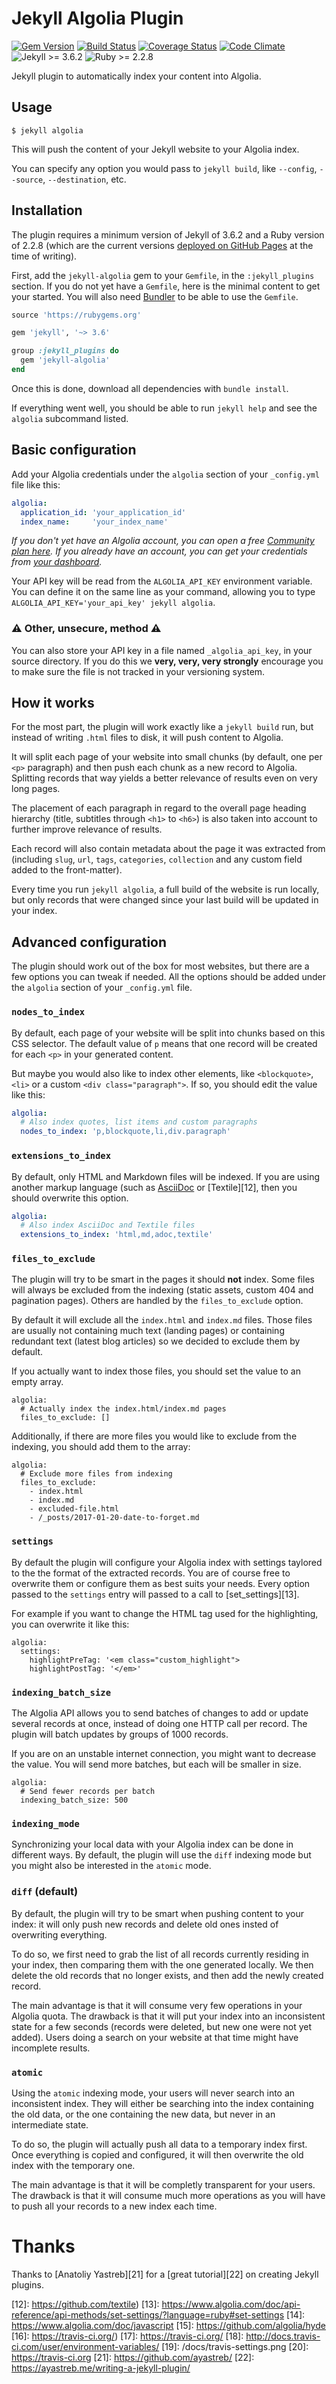 # Jekyll Algolia Plugin

[![Gem Version][1]](http://badge.fury.io/rb/jekyll-algolia) [![Build
Status][2]](https://travis-ci.org/algolia/jekyll-algolia) [![Coverage
Status][3]](https://coveralls.io/github/algolia/jekyll-algolia?branch=master)
[![Code
Climate][4]](https://codeclimate.com/github/algolia/jekyll-algolia)
![Jekyll >= 3.6.2][5] ![Ruby >= 2.2.8][6]

Jekyll plugin to automatically index your content into Algolia.

## Usage

```shell
$ jekyll algolia
```

This will push the content of your Jekyll website to your Algolia index.

You can specify any option you would pass to `jekyll build`, like
`--config`, `--source`, `--destination`, etc.

## Installation

The plugin requires a minimum version of Jekyll of 3.6.2 and a Ruby version of
2.2.8 (which are the current versions [deployed on GitHub Pages][7] at the time of
writing).

First, add the `jekyll-algolia` gem to your `Gemfile`, in the `:jekyll_plugins`
section. If you do not yet have a `Gemfile`, here is the minimal content to get
your started. You will also need [Bundler][8] to be able to use the `Gemfile`.

```ruby
source 'https://rubygems.org'

gem 'jekyll', '~> 3.6'

group :jekyll_plugins do
  gem 'jekyll-algolia'
end
```

Once this is done, download all dependencies with `bundle install`.

If everything went well, you should be able to run `jekyll help` and see the
`algolia` subcommand listed.

## Basic configuration

Add your Algolia credentials under the `algolia` section of your
`_config.yml` file like this:

```yaml
algolia:
  application_id: 'your_application_id'
  index_name:     'your_index_name'
```

_If you don't yet have an Algolia account, you can open a free [Community plan
here][9]. If you already have an account, you can get your credentials from
[your dashboard][10]._

Your API key will be read from the `ALGOLIA_API_KEY` environment variable.
You can define it on the same line as your command, allowing you to type
`ALGOLIA_API_KEY='your_api_key' jekyll algolia`.

### ⚠ Other, unsecure, method ⚠

You can also store your API key in a file named `_algolia_api_key`, in
your source directory. If you do this we __very, very, very strongly__ encourage
you to make sure the file is not tracked in your versioning system.

## How it works

For the most part, the plugin will work exactly like a `jekyll build` run, but
instead of writing `.html` files to disk, it will push content to Algolia.

It will split each page of your website into small chunks (by default, one per
`<p>` paragraph) and then push each chunk as a new record to Algolia. Splitting
records that way yields a better relevance of results even on very long pages.

The placement of each paragraph in regard to the overall page heading hierarchy
(title, subtitles through `<h1>` to `<h6>`) is also taken into account to
further improve relevance of results.

Each record will also contain metadata about the page it was extracted from
(including `slug`, `url`, `tags`, `categories`, `collection`  and any custom
field added to the front-matter).

Every time you run `jekyll algolia`, a full build of the website is run locally,
but only records that were changed since your last build will be updated in your
index.

## Advanced configuration

The plugin should work out of the box for most websites, but there are a few
options you can tweak if needed. All the options should be added under the
`algolia` section of your `_config.yml` file.

### `nodes_to_index`

By default, each page of your website will be split into chunks based on this
CSS selector. The default value of `p` means that one record will be created for
each `<p>` in your generated content.

But maybe you would also like to index other elements, like `<blockquote>`,
`<li>` or a custom `<div class="paragraph">`. If so, you should edit the value
like this:

```yml
algolia:
  # Also index quotes, list items and custom paragraphs
  nodes_to_index: 'p,blockquote,li,div.paragraph'
```

### `extensions_to_index`

By default, only HTML and Markdown files will be indexed. If you are using
another markup language (such as [AsciiDoc][11]
or [Textile][12], then you should overwrite this
option.

```yml
algolia:
  # Also index AsciiDoc and Textile files
  extensions_to_index: 'html,md,adoc,textile'
```

### `files_to_exclude`

The plugin will try to be smart in the pages it should __not__ index. Some files
will always be excluded from the indexing (static assets, custom 404 and
pagination pages). Others are handled by the `files_to_exclude` option.

By default it will exclude all the `index.html` and `index.md` files. Those
files are usually not containing much text (landing pages) or containing
redundant text (latest blog articles) so we decided to exclude them by default.

If you actually want to index those files, you should set the value to an empty
array.

```
algolia:
  # Actually index the index.html/index.md pages
  files_to_exclude: []
```

Additionally, if there are more files you would like to exclude from the
indexing, you should add them to the array:

```
algolia:
  # Exclude more files from indexing
  files_to_exclude:
    - index.html
    - index.md
    - excluded-file.html
    - /_posts/2017-01-20-date-to-forget.md
```

### `settings`

By default the plugin will configure your Algolia index with settings taylored
to the the format of the extracted records. You are of course free to overwrite
them or configure them as best suits your needs. Every option passed to the
`settings` entry will passed to a call to [set_settings][13].

For example if you want to change the HTML tag used for the highlighting, you
can overwrite it like this:

```
algolia:
  settings:
    highlightPreTag: '<em class="custom_highlight">
    highlightPostTag: '</em>'
```

### `indexing_batch_size`

The Algolia API allows you to send batches of changes to add or update several
records at once, instead of doing one HTTP call per record. The plugin will
batch updates by groups of 1000 records.

If you are on an unstable internet connection, you might want to decrease the
value. You will send more batches, but each will be smaller in size.

```
algolia:
  # Send fewer records per batch
  indexing_batch_size: 500
```

### `indexing_mode`

Synchronizing your local data with your Algolia index can be done in different
ways. By default, the plugin will use the `diff` indexing mode but you might
also be interested in the `atomic` mode.

### `diff` (default)

By default, the plugin will try to be smart when pushing content to your index:
it will only push new records and delete old ones insted of overwriting
everything.

To do so, we first need to grab the list of all records currently residing in
your index, then comparing them with the one generated locally. We then delete
the old records that no longer exists, and then add the newly created record.

The main advantage is that it will consume very few operations in your Algolia
quota. The drawback is that it will put your index into an inconsistent state
for a few seconds (records were deleted, but new one were not yet added). Users
doing a search on your website at that time might have incomplete results.

### `atomic`

Using the `atomic` indexing mode, your users will never search into an
inconsistent index. They will either be searching into the index containing the
old data, or the one containing the new data, but never in an intermediate
state.

To do so, the plugin will actually push all data to a temporary index first.
Once everything is copied and configured, it will then overwrite the old index
with the temporary one.

The main advantage is that it will be completly transparent for your users. The
drawback is that it will consume much more operations as you will have to push
all your records to a new index each time.







<!-- ## Custom hooks -->
<!--  -->
<!--  -->
<!--     def self.hook_should_be_excluded?(_filepath) -->
<!--     def self.hook_before_indexing_each(record, _node) -->
<!--     def self.hook_before_indexing_all(records) -->

<!-- ## Command line -->
<!--  -->
<!-- Here is the list of command line options you can pass to the `jekyll algolia -->
<!-- push` command: -->
<!--  -->
<!-- | Flag                     | Description                                                           | -->
<!-- | ----                     | -----                                                                 | -->
<!-- | `--config ./_config.yml` | You can here specify the config file to use. Default is `_config.yml` | -->
<!-- | `--future`               | With this flag, the command will also index posts with a future date  | -->
<!-- | `--limit_posts 10`       | Limits the number of posts to parse and index                         | -->
<!-- | `--drafts`               | Index drafts in the `_drafts` folder as well                          | -->
<!-- | `--dry-run` or `-n`      | Do a dry run, do not actually push anything to your index             | -->
<!-- | `--verbose`              | Display more information about what is going to be indexed            | -->


<!-- ## Searching -->
<!--  -->
<!-- This plugin will index your data in your Algolia index. Building the front-end -->
<!-- search is of the scope of this plugin, but you can follow [our tutorials][14] or -->
<!-- use our forked version of the popular [Hyde theme][15]. -->
<!--  -->
<!-- ## GitHub Pages -->
<!--  -->
<!-- The initial goal of the plugin was to allow anyone to have access to great -->
<!-- search, even on a static website hosted on GitHub pages. -->
<!--  -->
<!-- But GitHub does not allow custom plugins to be run on GitHub Pages. -->
<!-- This means that you'll either have to run `bundle exec jekyll algolia push` -->
<!-- manually, or configure a CI environment (like [Travis][16] to do it for you. -->
<!--  -->
<!-- [Travis CI][17] is an hosted continuous integration -->
<!-- service, and it's free for open-source projects. Properly configured, it can -->
<!-- automatically reindex your data whenever you push to `gh-pages`. -->
<!--  -->
<!-- For it to work, you'll have 3 steps to perform. -->
<!--  -->
<!-- ### 1. Create a `.travis.yml` file -->
<!--  -->
<!-- Create a file named `.travis.yml` at the root of your project, with the -->
<!-- following content: -->
<!--  -->
<!-- ```yml -->
<!-- language: ruby -->
<!-- cache: bundler -->
<!-- branches: -->
<!--   only: -->
<!--     - gh-pages -->
<!-- script: -->
<!--   - bundle exec jekyll algolia push -->
<!-- rvm: -->
<!--  - 2.2 -->
<!-- ``` -->
<!--  -->
<!-- This file will be read by Travis and instruct it to fetch all dependencies -->
<!-- defined in the `Gemfile`, then run `jekyll algolia push`. This will be -->
<!-- triggered when data is pushed to the `gh-pages` branch. -->
<!--  -->
<!-- ### 2. Update your `_config.yml` file to exclude `vendor` -->
<!--  -->
<!-- Travis will download all you `Gemfile` dependencies into a directory named -->
<!-- `vendor`. You have to tell Jekyll to ignore this directory, otherwise Jekyll -->
<!-- will try to parse it (and fail). -->
<!--  -->
<!-- Doing so is easy, add the following line to your `_config.yml` file: -->
<!--  -->
<!-- ```yml -->
<!-- exclude: [vendor] -->
<!-- ``` -->
<!--  -->
<!-- ### 3. Configure Travis -->
<!--  -->
<!-- In order for Travis to be able to push data to your index on your behalf, you -->
<!-- have to give it your write API Key. This is achieved by defining an -->
<!-- `ALGOLIA_API_KEY` [environment variable][18] in Travis settings. -->
<!--  -->
<!-- You should also uncheck the "Build pull requests" option, otherwise any pull -->
<!-- request targeting `gh-pages` will trigger the reindexing. -->
<!--  -->
<!-- ![Travis Configuration][19] -->
<!--  -->
<!-- ### Done -->
<!--  -->
<!-- Commit all the changes to the files, and then push to `gh-pages`. Travis will -->
<!-- catch the event and trigger your indexing for you. You can follow the Travis job -->
<!-- execution directly on [their website][20]. -->
<!--  -->
<!-- ## FAQS -->

# Thanks

Thanks to [Anatoliy Yastreb][21] for a [great tutorial][22] on creating Jekyll
plugins.


[1]: https://badge.fury.io/rb/jekyll-algolia.svg
[2]: https://travis-ci.org/algolia/jekyll-algolia.svg?branch=master
[3]: https://coveralls.io/repos/algolia/jekyll-algolia/badge.svg?branch=master&service=github
[4]: https://codeclimate.com/github/algolia/jekyll-algolia/badges/gpa.svg
[5]: https://img.shields.io/badge/jekyll-%3E%3D%203.6.2-green.svg
[6]: https://img.shields.io/badge/ruby-%3E%3D%202.4.0-green.svg
[7]: https://pages.github.com/versions.json
[8]: http://bundler.io/
[9]: https://www.algolia.com/users/sign_up/hacker
[10]: https://www.algolia.com/licensing
[11]: http://www.methods.co.nz/asciidoc/
[12]: https://github.com/textile)
[13]: https://www.algolia.com/doc/api-reference/api-methods/set-settings/?language=ruby#set-settings
[14]: https://www.algolia.com/doc/javascript
[15]: https://github.com/algolia/hyde
[16]: https://travis-ci.org/)
[17]: https://travis-ci.org/
[18]: http://docs.travis-ci.com/user/environment-variables/
[19]: /docs/travis-settings.png
[20]: https://travis-ci.org
[21]: https://github.com/ayastreb/
[22]: https://ayastreb.me/writing-a-jekyll-plugin/

